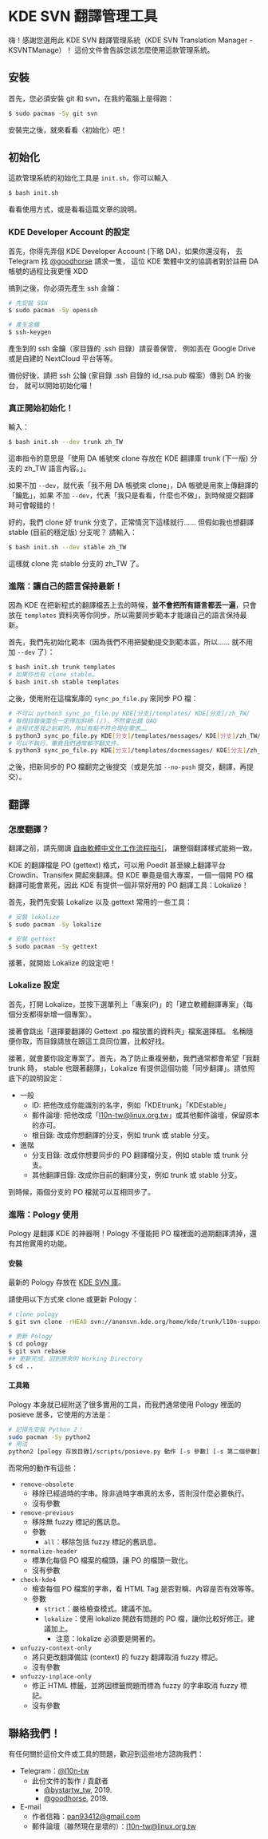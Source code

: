# KDE SVN 翻譯管理工具
嗨！感謝您選用此 KDE SVN 翻譯管理系統（KDE SVN Translation Manager - KSVNTManage）！
這份文件會告訴您該怎麼使用這款管理系統。

## 安裝
首先，您必須安裝 git 和 svn，在我的電腦上是得跑：

```bash
$ sudo pacman -Sy git svn
```

安裝完之後，就來看看〈初始化〉吧！

## 初始化
這款管理系統的初始化工具是 `init.sh`，你可以輸入

```bash
$ bash init.sh
```

看看使用方式，或是看看這篇文章的說明。

### KDE Developer Account 的設定
首先，你得先弄個 KDE Developer Account (下略 DA)，如果你還沒有，
去 Telegram 找 [@goodhorse](https://t.me/goodhorse) 請求一隻，
這位 KDE 繁體中文的協調者對於註冊 DA 帳號的過程比我更懂 XDD

搞到之後，你必須先產生 ssh 金鑰：
```bash
# 先安裝 SSH
$ sudo pacman -Sy openssh

# 產生金鑰
$ ssh-keygen
```

產生到的 ssh 金鑰（家目錄的 .ssh 目錄）請妥善保管，
例如丟在 Google Drive 或是自建的 NextCloud 平台等等。

備份好後，請把 ssh 公鑰 (家目錄 .ssh 目錄的 id_rsa.pub 檔案）傳到 DA 的後台，
就可以開始初始化囉！

### 真正開始初始化！
輸入：

```bash
$ bash init.sh --dev trunk zh_TW
```

這串指令的意思是「使用 DA 帳號來 clone 存放在 KDE 翻譯庫 trunk (下一版) 分支的 zh_TW 語言內容。」。

如果不加 `--dev`，就代表「我不用 DA 帳號來 clone」，DA 帳號是用來上傳翻譯的「鑰匙」，如果
不加 `--dev`，代表「我只是看看，什麼也不做」，到時候提交翻譯時可會報錯的！

好的，我們 clone 好 trunk 分支了，正常情況下這樣就行…… 但假如我也想翻譯 stable (目前的穩定版) 分支呢？
請輸入：

```bash
$ bash init.sh --dev stable zh_TW
```

這樣就 clone 完 stable 分支的 zh_TW 了。

### 進階：讓自己的語言保持最新！
因為 KDE 在把新程式的翻譯檔丟上去的時候，**並不會把所有語言都丟一遍**，只會放在 `templates`
資料夾等你同步，所以需要同步範本才能讓自己的語言保持最新。

首先，我們先初始化範本（因為我們不用把變動提交到範本區，所以…… 就不用加 `--dev` 了）：

```bash
$ bash init.sh trunk templates
# 如果你也有 clone stable…
$ bash init.sh stable templates
```

之後，使用附在這檔案庫的 `sync_po_file.py` 來同步 PO 檔：

```bash
# 不可以 python3 sync_po_file.py KDE[分支]/templates/ KDE[分支]/zh_TW/
# 每個目錄後面也一定得加斜槓 (/)，不然會出錯 QAQ
# 這程式是我之前寫的，所以有點不符合現在需求……
$ python3 sync_po_file.py KDE[分支]/templates/messages/ KDE[分支]/zh_TW/messages/
# 可以不執行，畢竟我們通常都不翻文件。
$ python3 sync_po_file.py KDE[分支]/templates/docmessages/ KDE[分支]/zh_TW/docmessages/
```

之後，把新同步的 PO 檔翻完之後提交（或是先加 `--no-push` 提交，翻譯，再提交）。

## 翻譯
### 怎麼翻譯？
翻譯之前，請先閱讀
[自由軟體中文化工作流程指引](https://docs.google.com/document/d/1Zs4CS_ZjN-imnImq4aEsiVYih8zkIkVZTSQim13_kYg)，
讓整個翻譯樣式能夠一致。

KDE 的翻譯檔是 PO (gettext) 格式，可以用 Poedit 甚至線上翻譯平台 Crowdin、Transifex 開起來翻譯。但 KDE 畢竟是個大專案，一個一個開 PO 檔翻譯可能會累死，因此 KDE 有提供一個非常好用的 PO 翻譯工具：Lokalize！

首先，我們先安裝 Lokalize 以及 gettext 常用的一些工具：

```bash
# 安裝 lokalize
$ sudo pacman -Sy lokalize

# 安裝 gettext
$ sudo pacman -Sy gettext
```

接著，就開始 Lokalize 的設定吧！

### Lokalize 設定
首先，打開 Lokalize，並按下選單列上「專案(P)」的「建立軟體翻譯專案」（每個分支都得新增一個專案）。

接著會跳出「選擇要翻譯的 Gettext .po 檔放置的資料夾」檔案選擇框。
名稱隨便你取，而目錄請放在跟這工具同位置，比較好找。

接著，就會要你設定專案了。首先，為了防止重複勞動，我們通常都會希望「我翻 trunk 時，
stable 也跟著翻譯」，Lokalize 有提供這個功能「同步翻譯」。請依照底下的說明設定：

- 一般
  - ID: 把他改成你能識別的名字，例如「KDEtrunk」「KDEstable」
  - 郵件論壇: 把他改成「l10n-tw@linux.org.tw」或其他郵件論壇，保留原本的亦可。
  - 根目錄: 改成你想翻譯的分支，例如 trunk 或 stable 分支。
- 進階
  - 分支目錄: 改成你想要同步的 PO 翻譯檔分支，例如 stable 或 trunk 分支。
  - 其他翻譯目錄: 改成你目前的翻譯分支，例如 trunk 或 stable 分支。

到時候，兩個分支的 PO 檔就可以互相同步了。

### 進階：Pology 使用
Pology 是翻譯 KDE 的神器啊！Pology 不僅能把 PO 檔裡面的過期翻譯清掉，還有其他實用的功能。

#### 安裝
最新的 Pology 存放在 [KDE SVN 庫](https://websvn.kde.org/trunk/l10n-support/pology/)。

請使用以下方式來 clone 或更新 Pology：

```bash
# clone pology
$ git svn clone -rHEAD svn://anonsvn.kde.org/home/kde/trunk/l10n-support/pology pology

# 更新 Pology
$ cd pology
$ git svn rebase
## 更新完成，回到原來的 Working Directory
$ cd ..
```

#### 工具箱
Pology 本身就已經附送了很多實用的工具，而我們通常使用 Pology
裡面的 posieve 居多，它使用的方法是：

```bash
# 記得先安裝 Python 2！
sudo pacman -Sy python2
# 用法
python2 [pology 存放目錄]/scripts/posieve.py 動作 [-s 參數] [-s 第二個參數] [-s ...] ...
```

而常用的動作有這些：

- `remove-obsolete`
    - 移除已經過時的字串。除非過時字串真的太多，否則沒什麼必要執行。
    - 沒有參數
- `remove-previous`
    - 移除無 fuzzy 標記的舊訊息。
    - 參數
        - `all`：移除包括 fuzzy 標記的舊訊息。
- `normalize-header`
    - 標準化每個 PO 檔案的檔頭，讓 PO 的檔頭一致化。
    - 沒有參數
- `check-kde4`
    - 檢查每個 PO 檔案的字串，看 HTML Tag 是否對稱、內容是否有效等等。
    - 參數
        - `strict`：嚴格檢查模式。建議不加。
        - `lokalize`：使用 lokalize 開啟有問題的 PO 檔，讓你比較好修正。建議加上。
            - 注意：lokalize 必須要是開著的。
- `unfuzzy-context-only`
    - 將只更改翻譯備註 (context) 的 fuzzy 翻譯取消 fuzzy 標記。
    - 沒有參數
- `unfuzzy-inplace-only`
    - 修正 HTML 標籤，並將因標籤問題而標為 fuzzy 的字串取消 fuzzy 標記。
    - 沒有參數

## 聯絡我們！
有任何關於這份文件或工具的問題，歡迎到這些地方諮詢我們：

- Telegram：[@l10n-tw](https://t.me/l10n-tw)
    - 此份文件的製作 / 貢獻者
        - [@bystartw_tw](https://t.me/bystartw_tw), 2019.
        - [@goodhorse](https://t.me/goodhorse), 2019.
- E-mail
    - 作者信箱：<pan93412@gmail.com> 
    - 郵件論壇（雖然現在是壞的）：<l10n-tw@linux.org.tw>
